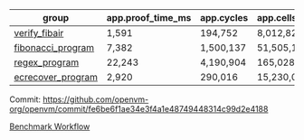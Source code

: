| group | app.proof_time_ms | app.cycles | app.cells_used | leaf.proof_time_ms | leaf.cycles | leaf.cells_used |
| -- | -- | -- | -- | -- | -- | -- |
| [verify_fibair](https://github.com/openvm-org/openvm/blob/benchmark-results/benchmarks/verify_fibair-fe6be6f1ae34e3f4a1e48749448314c99d2e4188.md) | 1,591 |  194,752 |  8,012,822 |- | - | - |
| [fibonacci_program](https://github.com/openvm-org/openvm/blob/benchmark-results/benchmarks/fibonacci-fe6be6f1ae34e3f4a1e48749448314c99d2e4188.md) | 7,382 |  1,500,137 |  51,505,102 | 18,245 |  3,169,599 |  128,828,426 |
| [regex_program](https://github.com/openvm-org/openvm/blob/benchmark-results/benchmarks/regex-fe6be6f1ae34e3f4a1e48749448314c99d2e4188.md) | 22,243 |  4,190,904 |  165,028,173 | 36,250 |  6,524,360 |  291,303,295 |
| [ecrecover_program](https://github.com/openvm-org/openvm/blob/benchmark-results/benchmarks/ecrecover-fe6be6f1ae34e3f4a1e48749448314c99d2e4188.md) | 2,920 |  290,016 |  15,230,037 | 48,465 |  9,776,679 |  445,615,248 |


Commit: https://github.com/openvm-org/openvm/commit/fe6be6f1ae34e3f4a1e48749448314c99d2e4188

[Benchmark Workflow](https://github.com/openvm-org/openvm/actions/runs/12590512852)
